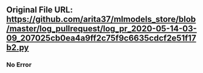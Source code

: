 ## Original File URL: https://github.com/arita37/mlmodels_store/blob/master/log_pullrequest/log_pr_2020-05-14-03-09_207025cb0ea4a9ff2c75f9c6635cdcf2e51f17b2.py<br />

### No Error